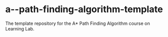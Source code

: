 # a--path-finding-algorithm-template
The template repository for the A* Path Finding Algorithm course on Learning Lab.
